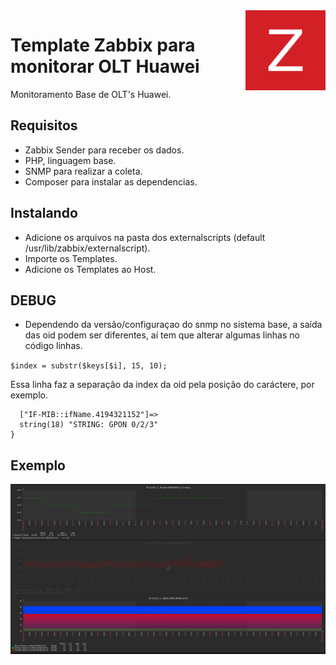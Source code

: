 <img src="icon.png" align="right" />

# Template Zabbix para monitorar OLT Huawei

Monitoramento Base de OLT's Huawei.

## Requisitos

- Zabbix Sender para receber os dados.
- PHP, linguagem base.
- SNMP para realizar a coleta.
- Composer para instalar as dependencias.

## Instalando

- Adicione os arquivos na pasta dos externalscripts (default /usr/lib/zabbix/externalscript).
- Importe os Templates.
- Adicione os Templates ao Host.


## DEBUG

- Dependendo da versão/configuraçao do snmp no sistema base, a saída das oid podem ser diferentes, aí tem que alterar algumas linhas no código linhas.

```$index = substr($keys[$i], 15, 10);```

Essa linha faz a separação da index da oid pela posição do caráctere, por exemplo.

```array(1) {
  ["IF-MIB::ifName.4194321152"]=>
  string(18) "STRING: GPON 0/2/3"
}
```

## Exemplo
<img src="example.png" align="right" />


